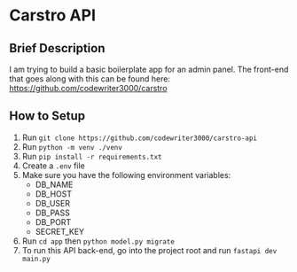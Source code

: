 # Carstro API
## Brief Description
I am trying to build a basic boilerplate app for an admin panel. The front-end that goes along with this can be found here: https://github.com/codewriter3000/carstro
## How to Setup
1. Run `git clone https://github.com/codewriter3000/carstro-api`
2. Run `python -m venv ./venv`
3. Run `pip install -r requirements.txt`
4. Create a `.env` file
5. Make sure you have the following environment variables:
   - DB_NAME
   - DB_HOST
   - DB_USER
   - DB_PASS
   - DB_PORT
   - SECRET_KEY
6. Run `cd app` then `python model.py migrate`
7. To run this API back-end, go into the project root and run `fastapi dev main.py`
